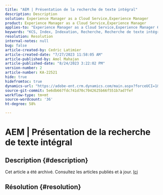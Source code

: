 ```yaml
---
title: "AEM | Présentation de la recherche de texte intégral"
description: Description
solution: Experience Manager as a Cloud Service,Experience Manager
product: Experience Manager as a Cloud Service,Experience Manager
applies-to: "Experience Manager as a Cloud Service,Experience Manager 6.5"
keywords: "KCS, Index, Indexation, Recherche, Recherche de texte intégral, Texte intégral"
resolution: Resolution
internal-notes: null
bug: false
article-created-by: Cedric Latimier
article-created-date: "7/27/2023 11:58:05 AM"
article-published-by: Amol Mahajan
article-published-date: "8/24/2023 3:22:02 PM"
version-number: 2
article-number: KA-22521
hide: true
hidefromtoc: true
dynamics-url: "https://adobe-ent.crm.dynamics.com/main.aspx?forceUCI=1&pagetype=entityrecord&etn=knowledgearticle&id=0bffe5d6-742c-ee11-bdf4-6045bd006239"
source-git-commit: 5e6db667fdc741d70c7042625b66f551b7ad7fef
workflow-type: tm+mt
source-wordcount: '36'
ht-degree: 58%

---
```


# AEM | Présentation de la recherche de texte intégral

## Description {#description}

Cet article a été archivé. Consultez les articles publiés et à jour. [Ici](https://experienceleague.adobe.com/search.html?lang=fr#sort=relevancy)

## Résolution {#resolution}

